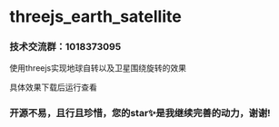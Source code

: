 # threejs_earth_satellite

### 技术交流群：1018373095

使用threejs实现地球自转以及卫星围绕旋转的效果

具体效果下载后运行查看

### 开源不易，且行且珍惜，您的star✨是我继续完善的动力，谢谢!
